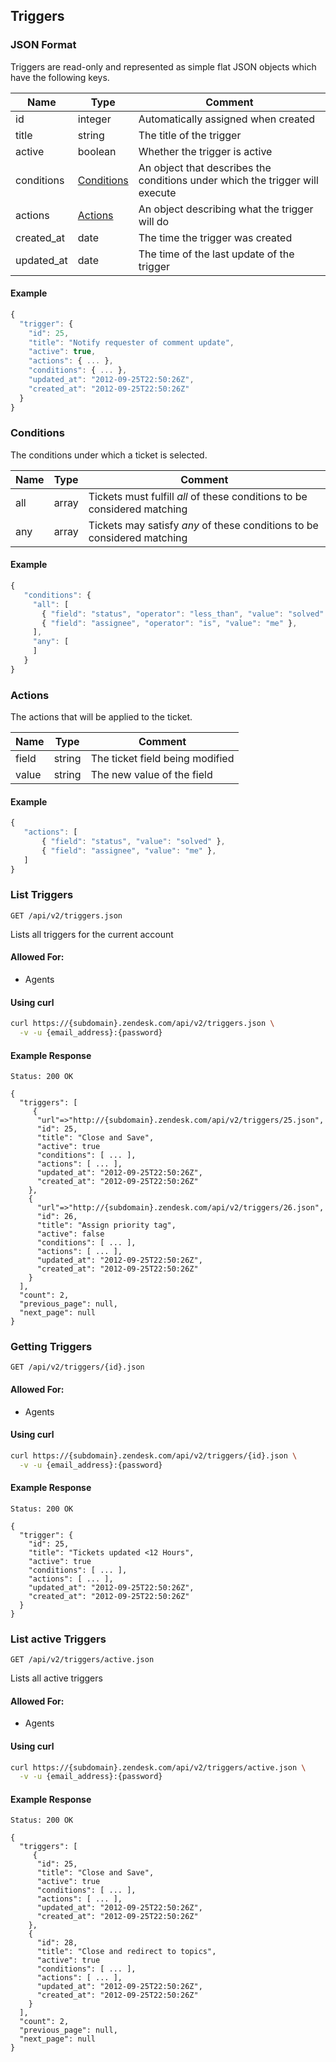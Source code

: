 ## Triggers

### JSON Format
Triggers are read-only and represented as simple flat JSON objects which have the following keys.

| Name            | Type                       | Comment
| --------------- | ---------------------------| -------------------
| id              | integer                    | Automatically assigned when created
| title           | string                     | The title of the trigger
| active          | boolean                    | Whether the trigger is active
| conditions      | [Conditions](#conditions)  | An object that describes the conditions under which the trigger will execute
| actions         | [Actions](#actions)        | An object describing what the trigger will do
| created_at      | date                       | The time the trigger was created
| updated_at      | date                       | The time of the last update of the trigger

#### Example
```js
{
  "trigger": {
    "id": 25,
    "title": "Notify requester of comment update",
    "active": true,
    "actions": { ... },
    "conditions": { ... },
    "updated_at": "2012-09-25T22:50:26Z",
    "created_at": "2012-09-25T22:50:26Z"
  }
}
```

### Conditions
The conditions under which a ticket is selected.

| Name         | Type    | Comment
| ------------ | ------- | -------
| all          | array   | Tickets must fulfill *all* of these conditions to be considered matching
| any          | array   | Tickets may satisfy *any* of these conditions to be considered matching

#### Example
```js
{
   "conditions": {
     "all": [
       { "field": "status", "operator": "less_than", "value": "solved" },
       { "field": "assignee", "operator": "is", "value": "me" },
     ],
     "any": [
     ]
   }
}
```

### Actions
The actions that will be applied to the ticket.

| Name         | Type    | Comment
| ------------ | ------- | -------
| field        | string  | The ticket field being modified
| value        | string  | The new value of the field

#### Example
```js
{
   "actions": [
       { "field": "status", "value": "solved" },
       { "field": "assignee", "value": "me" },
   ]
}
```

### List Triggers
`GET /api/v2/triggers.json`

Lists all triggers for the current account

#### Allowed For:

 * Agents

#### Using curl

```bash
curl https://{subdomain}.zendesk.com/api/v2/triggers.json \
  -v -u {email_address}:{password}
```

#### Example Response

```http
Status: 200 OK

{
  "triggers": [
     {
      "url"=>"http://{subdomain}.zendesk.com/api/v2/triggers/25.json",
      "id": 25,
      "title": "Close and Save",
      "active": true
      "conditions": [ ... ],
      "actions": [ ... ],
      "updated_at": "2012-09-25T22:50:26Z",
      "created_at": "2012-09-25T22:50:26Z"
    },
    {
      "url"=>"http://{subdomain}.zendesk.com/api/v2/triggers/26.json",
      "id": 26,
      "title": "Assign priority tag",
      "active": false
      "conditions": [ ... ],
      "actions": [ ... ],
      "updated_at": "2012-09-25T22:50:26Z",
      "created_at": "2012-09-25T22:50:26Z"
    }
  ],
  "count": 2,
  "previous_page": null,
  "next_page": null
}
```

### Getting Triggers
`GET /api/v2/triggers/{id}.json`

#### Allowed For:

 * Agents

#### Using curl

```bash
curl https://{subdomain}.zendesk.com/api/v2/triggers/{id}.json \
  -v -u {email_address}:{password}
```

#### Example Response

```http
Status: 200 OK

{
  "trigger": {
    "id": 25,
    "title": "Tickets updated <12 Hours",
    "active": true
    "conditions": [ ... ],
    "actions": [ ... ],
    "updated_at": "2012-09-25T22:50:26Z",
    "created_at": "2012-09-25T22:50:26Z"
  }
}
```

### List active Triggers
`GET /api/v2/triggers/active.json`

Lists all active triggers

#### Allowed For:

 * Agents

#### Using curl

```bash
curl https://{subdomain}.zendesk.com/api/v2/triggers/active.json \
  -v -u {email_address}:{password}
```

#### Example Response

```http
Status: 200 OK

{
  "triggers": [
     {
      "id": 25,
      "title": "Close and Save",
      "active": true
      "conditions": [ ... ],
      "actions": [ ... ],
      "updated_at": "2012-09-25T22:50:26Z",
      "created_at": "2012-09-25T22:50:26Z"
    },
    {
      "id": 28,
      "title": "Close and redirect to topics",
      "active": true
      "conditions": [ ... ],
      "actions": [ ... ],
      "updated_at": "2012-09-25T22:50:26Z",
      "created_at": "2012-09-25T22:50:26Z"
    }
  ],
  "count": 2,
  "previous_page": null,
  "next_page": null
}
```